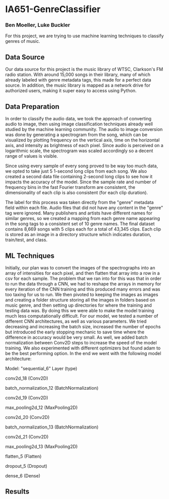 # IA651-GenreClassifier
### Ben Moeller, Luke Buckler

For this project, we are trying to use machine learning techniques to classify genres of music.

## Data Source
Our data source for this project is the music library of WTSC, Clarkson's FM radio station. With around 15,000 songs in their library, many of which already labeled with genre metadata tags, this made for a perfect data source. In addition, the music library is mapped as a network drive for authorized users, making it super easy to access using Python.

## Data Preparation
In order to classify the audio data, we took the approach of converting audio to image, then using image classification techniques already well studied by the machine learning community. The audio to image conversion was done by generating a spectrogram from the song, which can be visualized by plotting frequency on the vertical axis, time on the horizontal axis, and intensity as brightness of each pixel. Since audio is perceived on a logarithmic scale, the spectrogram was scaled accordingly so a decent range of values is visible.

Since using every sample of every song proved to be way too much data, we opted to take just 5 1-second long clips from each song. We also created a second data file containing 2-second long clips to see how it impacts the accuracy of the model. Since the sample rate and number of frequency bins in the fast Fourier transform are consistent, the dimensionality of each clip is also consistent (for each clip duration).

The label for this process was taken directly from the "genre" metadata field within each file. Audio files that did not have any content in the "genre" tag were ignored. Many publishers and artists have different names for similar genres, so we created a mapping from each genre name appearing in the song tags to a consistent set of 10 genre names. The final dataset contains 8,669 songs with 5 clips each for a total of 43,345 clips. Each clip is stored as an image in a directory structure which indicates duration, train/test, and class.

## ML Techniques
Initially, our plan was to convert the images of the spectrographs into an array of intensities for each pixel, and then flatten that array into a row in a csv for each sample. The problem that we ran into for this was that in order to run the data through a CNN, we had to reshape the arrays in memory for every iteration of the CNN training and this produced many errors and was too taxing for us to run. We then pivoted to keeping the images as images and creating a folder structure storing all the images in folders based on music genre, and then setting up directories for where the training and testing data was. By doing this we were able to make the model training much less computationally difficult. For our model, we tested a number of different CNN architectures, as well as various parameters. We tried decreasing and increasing the batch size, increased the number of epochs but introduced the early stopping mechanic to save time where the difference in accuracy would be very small. As well, we added batch normalization between Conv2D steps to increase the speed of the model training. We also experimented with different optimizers but found adam to be the best performing option. In the end we went with the following model architecture:

Model: "sequential_6"
Layer (type)   

conv2d_18 (Conv2D)             
                                                                 
batch_normalization_12 (BatchNormalization)                                                
                                                                 
conv2d_19 (Conv2D)               
                                                                 
max_pooling2d_12 (MaxPooling2D)                                                            
                                                                 
conv2d_20 (Conv2D)              
                                                                 
batch_normalization_13 (BatchNormalization)                                                
                                                                 
conv2d_21 (Conv2D)               
                                                                 
max_pooling2d_13 (MaxPooling2D)                                                            
                                                                 
flatten_5 (Flatten)               
                                                                 
dropout_5 (Dropout)       
                                                                 
dense_6 (Dense)            
                                                                 

## Results
